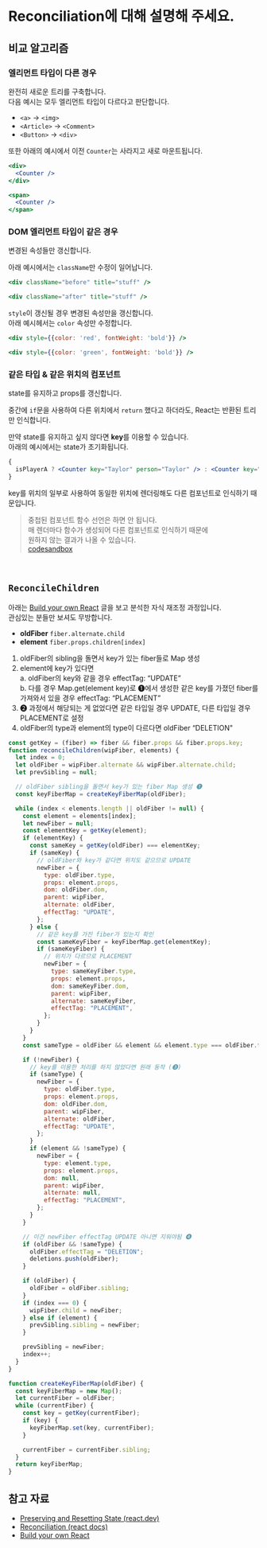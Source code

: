 # Reconciliation에 대해 설명해 주세요.

## 비교 알고리즘

### 엘리먼트 타입이 다른 경우

완전히 새로운 트리를 구축합니다.  
다음 예시는 모두 엘리먼트 타입이 다르다고 판단합니다.

- `<a>` → `<img>`
- `<Article>` → `<Comment>`
- `<Button>` → `<div>`

또한 아래의 예시에서 이전 `Counter`는 사라지고 새로 마운트됩니다.

```jsx
<div>
  <Counter />
</div>

<span>
  <Counter />
</span>
```

### DOM 엘리먼트 타입이 같은 경우

변경된 속성들만 갱신합니다.

아래 예시에서는 `className`만 수정이 일어납니다.

```jsx
<div className="before" title="stuff" />

<div className="after" title="stuff" />
```

`style`이 갱신될 경우 변경된 속성만을 갱신합니다.  
아래 예시헤서는 `color` 속성만 수정합니다.

```jsx
<div style={{color: 'red', fontWeight: 'bold'}} />

<div style={{color: 'green', fontWeight: 'bold'}} />
```

### 같은 타입 & 같은 위치의 컴포넌트

state를 유지하고 props를 갱신합니다.

중간에 `if`문을 사용하여 다른 위치에서 `return` 했다고 하더라도, React는 반환된 트리만 인식합니다.

만약 state를 유지하고 싶지 않다면 **key**를 이용할 수 있습니다.  
아래의 예시에서는 state가 초기화됩니다.

```jsx
{
  isPlayerA ? <Counter key="Taylor" person="Taylor" /> : <Counter key="Sarah" person="Sarah" />;
}
```

key를 위치의 일부로 사용하여 동일한 위치에 렌더링해도 다른 컴포넌트로 인식하기 때문입니다.

> 중첩된 컴포넌트 함수 선언은 하면 안 됩니다.  
> 매 렌더마다 함수가 생성되어 다른 컴포넌트로 인식하기 때문에  
> 원하지 않는 결과가 나올 수 있습니다.  
> [codesandbox](https://codesandbox.io/s/0p1vil?file=/App.js&utm_medium=sandpack)

<br>

## `ReconcileChildren`

아래는 [Build your own React](https://pomb.us/build-your-own-react/) 글을 보고 분석한 자식 재조정 과정입니다.  
관심있는 분들만 보셔도 무방합니다.

- **oldFiber** `fiber.alternate.child`
- **element** `fiber.props.children[index]`

1. oldFiber의 sibling을 돌면서 key가 있는 fiber들로 Map 생성
2. element에 key가 있다면  
   a. oldFiber의 key와 같을 경우 effectTag: “UPDATE”  
   b. 다를 경우 Map.get(element key)로 ❶에서 생성한 같은 key를 가졌던 fiber를 가져와서 있을 경우 effectTag: “PLACEMENT”
3. ❷ 과정에서 해당되는 게 없었다면 같은 타입일 경우 UPDATE, 다른 타입일 경우 PLACEMENT로 설정
4. oldFiber의 type과 element의 type이 다르다면 oldFiber “DELETION"

```js
const getKey = (fiber) => fiber && fiber.props && fiber.props.key;
function reconcileChildren(wipFiber, elements) {
  let index = 0;
  let oldFiber = wipFiber.alternate && wipFiber.alternate.child;
  let prevSibling = null;

  // oldFiber sibling을 돌면서 key가 있는 fiber Map 생성 ❶
  const keyFiberMap = createKeyFiberMap(oldFiber);

  while (index < elements.length || oldFiber != null) {
    const element = elements[index];
    let newFiber = null;
    const elementKey = getKey(element);
    if (elementKey) {
      const sameKey = getKey(oldFiber) === elementKey;
      if (sameKey) {
        // oldFiber와 key가 같다면 위치도 같으므로 UPDATE
        newFiber = {
          type: oldFiber.type,
          props: element.props,
          dom: oldFiber.dom,
          parent: wipFiber,
          alternate: oldFiber,
          effectTag: "UPDATE",
        };
      } else {
        // 같은 key를 가진 fiber가 있는지 확인
        const sameKeyFiber = keyFiberMap.get(elementKey);
        if (sameKeyFiber) {
          // 위치가 다르므로 PLACEMENT
          newFiber = {
            type: sameKeyFiber.type,
            props: element.props,
            dom: sameKeyFiber.dom,
            parent: wipFiber,
            alternate: sameKeyFiber,
            effectTag: "PLACEMENT",
          };
        }
      }
    }
    const sameType = oldFiber && element && element.type === oldFiber.type;

    if (!newFiber) {
      // key를 이용한 처리를 하지 않았다면 원래 동작 (❸)
      if (sameType) {
        newFiber = {
          type: oldFiber.type,
          props: element.props,
          dom: oldFiber.dom,
          parent: wipFiber,
          alternate: oldFiber,
          effectTag: "UPDATE",
        };
      }
      if (element && !sameType) {
        newFiber = {
          type: element.type,
          props: element.props,
          dom: null,
          parent: wipFiber,
          alternate: null,
          effectTag: "PLACEMENT",
        };
      }
    }

    // 이건 newFiber effectTag UPDATE 아니면 지워야됨 ❹
    if (oldFiber && !sameType) {
      oldFiber.effectTag = "DELETION";
      deletions.push(oldFiber);
    }

    if (oldFiber) {
      oldFiber = oldFiber.sibling;
    }
    if (index === 0) {
      wipFiber.child = newFiber;
    } else if (element) {
      prevSibling.sibling = newFiber;
    }

    prevSibling = newFiber;
    index++;
  }
}

function createKeyFiberMap(oldFiber) {
  const keyFiberMap = new Map();
  let currentFiber = oldFiber;
  while (currentFiber) {
    const key = getKey(currentFiber);
    if (key) {
      keyFiberMap.set(key, currentFiber);
    }

    currentFiber = currentFiber.sibling;
  }
  return keyFiberMap;
}
```

## 참고 자료

- [Preserving and Resetting State (react.dev)](https://react.dev/learn/preserving-and-resetting-state)
- [Reconciliation (react docs)](https://legacy.reactjs.org/docs/reconciliation.html)
- [Build your own React](https://pomb.us/build-your-own-react/)
